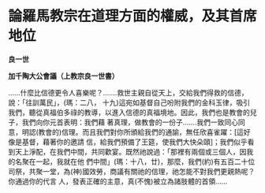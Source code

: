# 論羅馬教宗在道理方面的權威，及其首席地位


**良一世**

**加千陶大公會議（上教宗良一世書）**





......什麼比信德更令人喜樂呢？.......救世主親自從天上，交給我們得救的信德，說：「往訓萬民」，(瑪：二八，
十九)這宛如基督自己吩附我們的金科玉律，吸引我們，聽從真福伯多祿的教導，以進入信德的真福境地。因此，我們也是教會的兒子，我們向你元首表明：我們藉
著真理，做教會的一份子…....我們一致同心同意，明認(教會的)信理。而且我們對你所頒給我們的通諭，無任欣喜雀躍：[這好像是基督，藉著你的邀請
信，給我們預備了王筵，使我們大快朵頤]；我們似乎看到天上淨配，在我們中間，共同歡宴。既然祂說過：「那裡有兩個或三個人，因我的名聚在一起，我就在他
們中間」(瑪：十八，廿)，那麼，我們(約)有五百二十位司祭，共聚一堂，為(神)國效勞，商議有關祂的信理，祂怎能不對我們更親熱呢？你通過你的代言
人，發表正確的主意，真(不愧)被立為諸肢體的首領......

